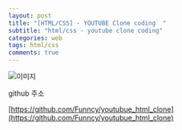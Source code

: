 ```yaml
---
layout: post
title: "[HTML/CSS] - YOUTUBE Clone coding  "
subtitle: "html/css - youtube clone coding"
categories: web
tags: html/css
comments: true
---
```


![이미지](https://Funncy.github.io/assets/img/css/yotubue_clone_coding.png "grid")

github 주소

[https://github.com/Funncy/youtubue_html_clone](https://github.com/Funncy/youtubue_html_clone)
